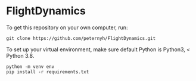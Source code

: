 # FlightDynamics

To get this repository on your own computer, run:

```
git clone https://github.com/peternyh/FlightDynamics.git
```

To set up your virtual environment, make sure default Python is Python3, < Python 3.8.

```
python -m venv env
pip install -r requirements.txt
```
